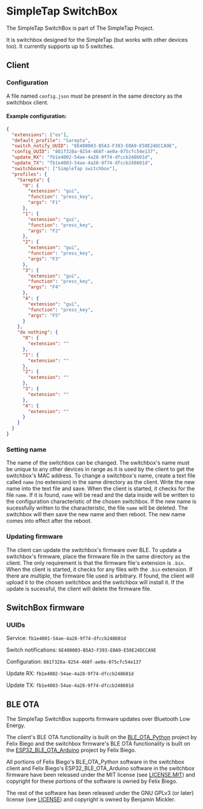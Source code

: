 # SimpleTap SwitchBox
The SimpleTap SwitchBox is part of The SimpleTap Project.

It is switchbox designed for the SimpleTap (but works with other devices too). It currently supports up to 5 switches.

## Client
### Configuration
A file named `config.json` must be present in the same directory as the switchbox client.
#### Example configuration:
```json
{
  "extensions": ["os"],
  "default_profile": "Sarepta",
  "switch_notify_UUID": "6E400003-B5A3-F393-E0A9-E50E24DCCA9E",
  "config_UUID": "881f328a-9254-468f-ae0a-075cfc54e137",
  "update_RX": "fb1e4002-54ae-4a28-9f74-dfccb248601d",
  "update_TX": "fb1e4003-54ae-4a28-9f74-dfccb248601d",
  "switchboxes": ["SimpleTap switchbox"],
  "profiles": {
    "Sarepta": {
      "0": {
        "extension": "gui",
        "function": "press_key",
        "args": "F1"
      },
      "1": {
        "extension": "gui",
        "function": "press_key",
        "args": "F2"
      },
      "2": {
        "extension": "gui",
        "function": "press_key",
        "args": "F3"
      },
      "3": {
        "extension": "gui",
        "function": "press_key",
        "args": "F4"
      },
      "4": {
        "extension": "gui",
        "function": "press_key",
        "args": "F5"
      }
    },
    "do nothing": {
      "0": {
        "extension": ""
      },
      "1": {
        "extension": ""
      },
      "2": {
        "extension": ""
      },
      "3": {
        "extension": ""
      },
      "4": {
        "extension": ""
      }
    }
  }
}
```
### Setting name
The name of the switchbox can be changed. The switchbox's name must be unique to any other devices in range as it is used by the client to get the switchbox's MAC address. To change a switchbox's name, create a text file called `name` (no extension) in the same directory as the client. Write the new name into the text file and save. When the client is started, it checks for the file `name`. If it is found, `name` will be read and the data inside will be written to the configuration characteristic of the chosen switchbox. If the new name is sucessfully written to the characteristic, the file `name` will be deleted. The switchbox will then save the new name and then reboot. The new name comes into effect after the reboot.

### Updating firmware
The client can update the switchbox's firmware over BLE. To update a switchbox's firmware, place the firmware file in the same directory as the client. The only requirement is that the firmware file's extension is `.bin`. When the client is started, it checks for any files with the `.bin` extension. If there are multiple, the firmware file used is arbitrary. If found, the client will upload it to the chosen switchbox and the switchbox will install it. If the update is sucessful, the client will delete the firmware file.

## SwitchBox firmware
### UUIDs
Service: `fb1e4001-54ae-4a28-9f74-dfccb248601d`

Switch notifications: `6E400003-B5A3-F393-E0A9-E50E24DCCA9E`

Configuration: `881f328a-9254-468f-ae0a-075cfc54e137`

Update RX: `fb1e4002-54ae-4a28-9f74-dfccb248601d`

Update TX: `fb1e4003-54ae-4a28-9f74-dfccb248601d`

## BLE OTA
The SimpleTap SwitchBox supports firmware updates over Bluetooth Low Energy.

The client's BLE OTA functionality is built on the [BLE_OTA_Python](https://github.com/fbiego/BLE_OTA_Python) project by Felix Biego and the switchbox firmware's BLE OTA functionality is built on the [ESP32_BLE_OTA_Arduino](https://github.com/fbiego/ESP32_BLE_OTA_Arduino) project by Felix Biego.

All portions of Felix Biego's BLE_OTA_Python software in the switchbox client and Felix Biego's ESP32_BLE_OTA_Arduino software in the switchbox firmware have been released under the MIT license (see [LICENSE.MIT](https://github.com/BenjaminMickler/simpletap_switchbox/blob/main/LICENSE.MIT)) and copyright for these portions of the software is owned by Felix Biego.

The rest of the software has been released under the GNU GPLv3 (or later) license (see [LICENSE](https://github.com/BenjaminMickler/simpletap_switchbox/blob/main/LICENSE)) and copyright is owned by Benjamin Mickler.
